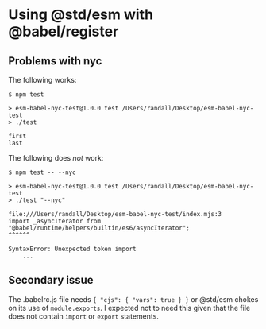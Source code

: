 # Using @std/esm with @babel/register

## Problems with nyc

The following works:

``` shellsession
$ npm test

> esm-babel-nyc-test@1.0.0 test /Users/randall/Desktop/esm-babel-nyc-test
> ./test

first
last
```

The following does _not_ work:

``` shellsession
$ npm test -- --nyc

> esm-babel-nyc-test@1.0.0 test /Users/randall/Desktop/esm-babel-nyc-test
> ./test "--nyc"

file:///Users/randall/Desktop/esm-babel-nyc-test/index.mjs:3
import _asyncIterator from "@babel/runtime/helpers/builtin/es6/asyncIterator";
^^^^^^

SyntaxError: Unexpected token import
    ...
```

## Secondary issue

The .babelrc.js file needs ```{ "cjs": { "vars": true } }``` or
@std/esm chokes on its use of `module.exports`. I expected not to need
this given that the file does not contain `import` or `export`
statements.

